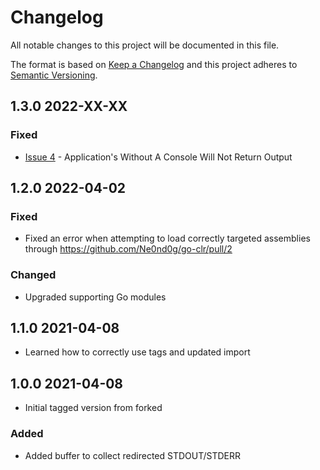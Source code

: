 # Changelog
All notable changes to this project will be documented in this file.

The format is based on [Keep a Changelog](http://keepachangelog.com/en/1.0.0/)
and this project adheres to [Semantic Versioning](http://semver.org/spec/v2.0.0.html).

## 1.3.0 2022-XX-XX

### Fixed

- [Issue 4](https://github.com/Ne0nd0g/go-clr/issues/4) - Application's Without A Console Will Not Return Output

## 1.2.0 2022-04-02

### Fixed

- Fixed an error when attempting to load correctly targeted assemblies through https://github.com/Ne0nd0g/go-clr/pull/2

### Changed

- Upgraded supporting Go modules

## 1.1.0 2021-04-08

- Learned how to correctly use tags and updated import

## 1.0.0 2021-04-08

- Initial tagged version from forked 

### Added

- Added buffer to collect redirected STDOUT/STDERR